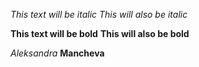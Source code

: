 *This text will be italic*
_This will also be italic_

**This text will be bold**
__This will also be bold__

_Aleksandra_ __Mancheva__
